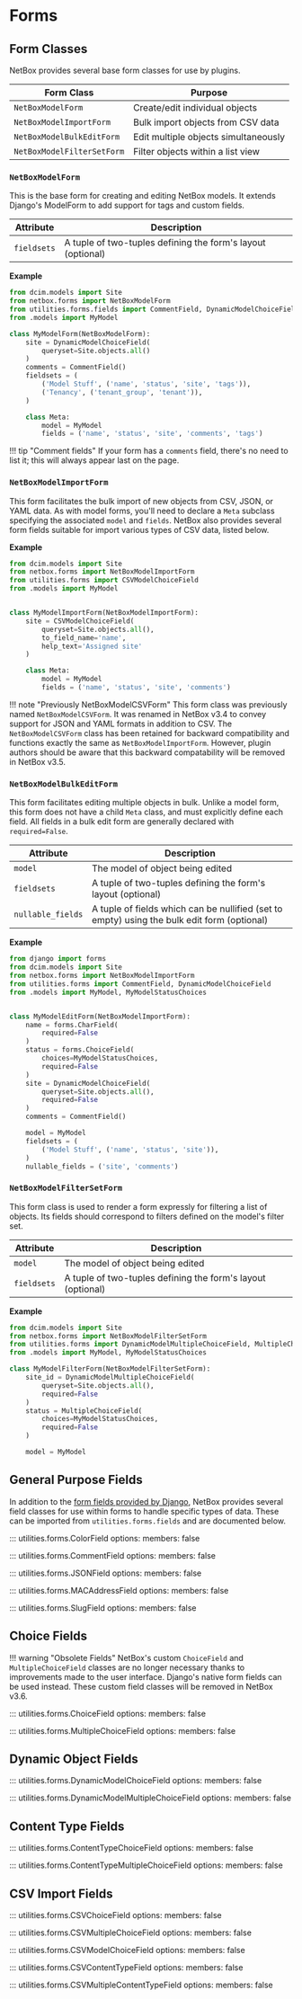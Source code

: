 # Forms

## Form Classes

NetBox provides several base form classes for use by plugins.

| Form Class                 | Purpose                              |
|----------------------------|--------------------------------------|
| `NetBoxModelForm`          | Create/edit individual objects       |
| `NetBoxModelImportForm`    | Bulk import objects from CSV data    |
| `NetBoxModelBulkEditForm`  | Edit multiple objects simultaneously |
| `NetBoxModelFilterSetForm` | Filter objects within a list view   |

### `NetBoxModelForm`

This is the base form for creating and editing NetBox models. It extends Django's ModelForm to add support for tags and custom fields.

| Attribute   | Description                                                 |
|-------------|-------------------------------------------------------------|
| `fieldsets` | A tuple of two-tuples defining the form's layout (optional) |

**Example**

```python
from dcim.models import Site
from netbox.forms import NetBoxModelForm
from utilities.forms.fields import CommentField, DynamicModelChoiceField
from .models import MyModel

class MyModelForm(NetBoxModelForm):
    site = DynamicModelChoiceField(
        queryset=Site.objects.all()
    )
    comments = CommentField()
    fieldsets = (
        ('Model Stuff', ('name', 'status', 'site', 'tags')),
        ('Tenancy', ('tenant_group', 'tenant')),
    )

    class Meta:
        model = MyModel
        fields = ('name', 'status', 'site', 'comments', 'tags')
```

!!! tip "Comment fields"
    If your form has a `comments` field, there's no need to list it; this will always appear last on the page.

### `NetBoxModelImportForm`

This form facilitates the bulk import of new objects from CSV, JSON, or YAML data. As with model forms, you'll need to declare a `Meta` subclass specifying the associated `model` and `fields`. NetBox also provides several form fields suitable for import various types of CSV data, listed below.

**Example**

```python
from dcim.models import Site
from netbox.forms import NetBoxModelImportForm
from utilities.forms import CSVModelChoiceField
from .models import MyModel


class MyModelImportForm(NetBoxModelImportForm):
    site = CSVModelChoiceField(
        queryset=Site.objects.all(),
        to_field_name='name',
        help_text='Assigned site'
    )

    class Meta:
        model = MyModel
        fields = ('name', 'status', 'site', 'comments')
```

!!! note "Previously NetBoxModelCSVForm"
    This form class was previously named `NetBoxModelCSVForm`. It was renamed in NetBox v3.4 to convey support for JSON and YAML formats in addition to CSV. The `NetBoxModelCSVForm` class has been retained for backward compatibility and functions exactly the same as `NetBoxModelImportForm`. However, plugin authors should be aware that this backward compatability will be removed in NetBox v3.5.

### `NetBoxModelBulkEditForm`

This form facilitates editing multiple objects in bulk. Unlike a model form, this form does not have a child `Meta` class, and must explicitly define each field. All fields in a bulk edit form are generally declared with `required=False`.

| Attribute         | Description                                                                                 |
|-------------------|---------------------------------------------------------------------------------------------|
| `model`           | The model of object being edited                                                            |
| `fieldsets`       | A tuple of two-tuples defining the form's layout (optional)                                 |
| `nullable_fields` | A tuple of fields which can be nullified (set to empty) using the bulk edit form (optional) |

**Example**

```python
from django import forms
from dcim.models import Site
from netbox.forms import NetBoxModelImportForm
from utilities.forms import CommentField, DynamicModelChoiceField
from .models import MyModel, MyModelStatusChoices


class MyModelEditForm(NetBoxModelImportForm):
    name = forms.CharField(
        required=False
    )
    status = forms.ChoiceField(
        choices=MyModelStatusChoices,
        required=False
    )
    site = DynamicModelChoiceField(
        queryset=Site.objects.all(),
        required=False
    )
    comments = CommentField()

    model = MyModel
    fieldsets = (
        ('Model Stuff', ('name', 'status', 'site')),
    )
    nullable_fields = ('site', 'comments')
```

### `NetBoxModelFilterSetForm`

This form class is used to render a form expressly for filtering a list of objects. Its fields should correspond to filters defined on the model's filter set.

| Attribute         | Description                                                 |
|-------------------|-------------------------------------------------------------|
| `model`           | The model of object being edited                            |
| `fieldsets`       | A tuple of two-tuples defining the form's layout (optional) |

**Example**

```python
from dcim.models import Site
from netbox.forms import NetBoxModelFilterSetForm
from utilities.forms import DynamicModelMultipleChoiceField, MultipleChoiceField
from .models import MyModel, MyModelStatusChoices

class MyModelFilterForm(NetBoxModelFilterSetForm):
    site_id = DynamicModelMultipleChoiceField(
        queryset=Site.objects.all(),
        required=False
    )
    status = MultipleChoiceField(
        choices=MyModelStatusChoices,
        required=False
    )

    model = MyModel
```

## General Purpose Fields

In addition to the [form fields provided by Django](https://docs.djangoproject.com/en/stable/ref/forms/fields/), NetBox provides several field classes for use within forms to handle specific types of data. These can be imported from `utilities.forms.fields` and are documented below.

::: utilities.forms.ColorField
    options:
      members: false

::: utilities.forms.CommentField
    options:
      members: false

::: utilities.forms.JSONField
    options:
      members: false

::: utilities.forms.MACAddressField
    options:
      members: false

::: utilities.forms.SlugField
    options:
      members: false

## Choice Fields

!!! warning "Obsolete Fields"
    NetBox's custom `ChoiceField` and `MultipleChoiceField` classes are no longer necessary thanks to improvements made to the user interface. Django's native form fields can be used instead. These custom field classes will be removed in NetBox v3.6.

::: utilities.forms.ChoiceField
    options:
      members: false

::: utilities.forms.MultipleChoiceField
    options:
      members: false

## Dynamic Object Fields

::: utilities.forms.DynamicModelChoiceField
    options:
      members: false

::: utilities.forms.DynamicModelMultipleChoiceField
    options:
      members: false

## Content Type Fields

::: utilities.forms.ContentTypeChoiceField
    options:
      members: false

::: utilities.forms.ContentTypeMultipleChoiceField
    options:
      members: false

## CSV Import Fields

::: utilities.forms.CSVChoiceField
    options:
      members: false

::: utilities.forms.CSVMultipleChoiceField
    options:
      members: false

::: utilities.forms.CSVModelChoiceField
    options:
      members: false

::: utilities.forms.CSVContentTypeField
    options:
      members: false

::: utilities.forms.CSVMultipleContentTypeField
    options:
      members: false
